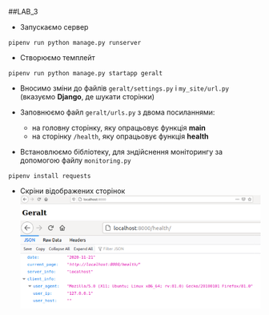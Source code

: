 ##LAB_3

+ Запускаємо сервер
```
pipenv run python manage.py runserver
```

+ Створюємо темплейт
```
pipenv run python manage.py startapp geralt
```

+ Вносимо зміни до файлів `geralt/settings.py` i `my_site/url.py` (вказуємо __Django__, де шукати сторінки)

+ Заповнюємо файл `geralt/urls.py` з двома посиланнями:
    + на головну сторінку, яку опрацьовує функція __main__
    + на сторінку `/health`, яку опрацьовує функція __health__

+ Встановлюємо бібліотеку, для зндійснення моніторингу за допомогою файлу `monitoring.py` 
```
pipenv install requests
```    

+ Скріни відображених сторінок
![](/images/home.png)
![](/images/health.png)
